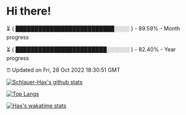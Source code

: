 # Hi there!

⏳ { ██████████████████████████░░░░ } - 89.59% - Month progress

⏳ { ████████████████████████░░░░░░ } - 82.40% - Year progress

⏰ Updated on Fri, 28 Oct 2022 18:30:51 GMT


[![Schlauer-Hax's github stats](https://github-readme-stats.vercel.app/api?username=Schlauer-Hax&show_icons=true&theme=dark&count_private=true)](https://github.com/Schlauer-Hax)


[![Top Langs](https://github-readme-stats.vercel.app/api/top-langs/?username=Schlauer-Hax&layout=compact&theme=dark)](https://github.com/Schlauer-Hax?tab=repositories)


[![Hax's wakatime stats](https://github-readme-stats.vercel.app/api/wakatime?username=Hax&theme=dark)](https://wakatime.com/@Hax)

